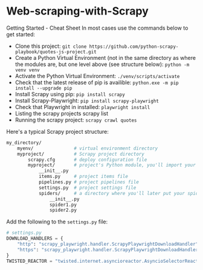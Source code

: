 # Web-scraping-with-Scrapy

Getting Started - Cheat Sheet
In most cases use the commands below to get started:

- Clone this project: ``git clone https://github.com/python-scrapy-playbook/quotes-js-project.git``
- Create a Python Virtual Environment (not in the same directory as where the modules are, but one level above (see structure below): ``python -m venv venv``
- Activate the Python Virtual Environment: ``./venv/scripts/activate``
- Check that the latest release of pip is availible: ``python.exe -m pip install --upgrade pip``
- Install Scrapy using pip: ``pip install scrapy``
- Install Scrapy-Playwright: ``pip install scrapy-playwright``
- Check that Playwright in installed: ``playwright install``
- Listing the scrapy projects scrapy list
- Running the scrapy project: ``scrapy crawl quotes``

Here's a typical Scrapy project structure:

````bash
my_directory/
    myenv/               # virtual environment directory
    myproject/           # Scrapy project directory
        scrapy.cfg       # deploy configuration file
        myproject/       # project's Python module, you'll import your code from here
            __init__.py
            items.py     # project items file
            pipelines.py # project pipelines file
            settings.py  # project settings file
            spiders/     # a directory where you'll later put your spiders
                __init__.py
                spider1.py
                spider2.py
````

Add the following to the ``settings.py`` file:

````python
# settings.py
DOWNLOAD_HANDLERS = {
    "http": "scrapy_playwright.handler.ScrapyPlaywrightDownloadHandler",
    "https": "scrapy_playwright.handler.ScrapyPlaywrightDownloadHandler",
}
TWISTED_REACTOR = "twisted.internet.asyncioreactor.AsyncioSelectorReactor"``
